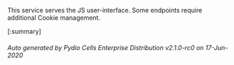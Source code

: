 






This service serves the JS user-interface. Some endpoints require additional Cookie management.

[:summary]

###### Auto generated by Pydio Cells Enterprise Distribution v2.1.0-rc0 on 17-Jun-2020
